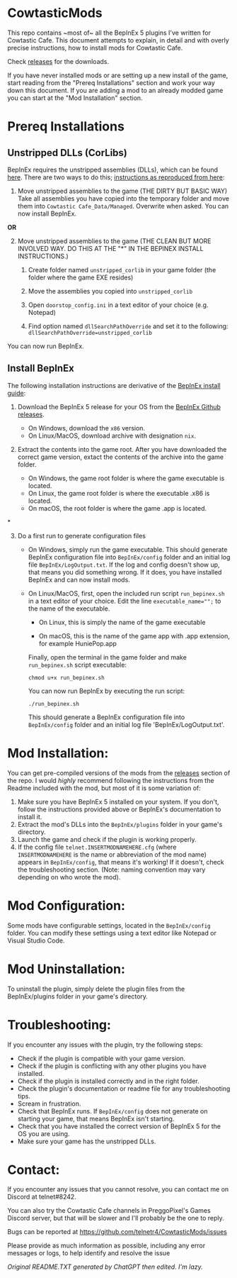# CowtasticMods
This repo contains ~most of~ all the BepInEx 5 plugins I've written for Cowtastic Cafe. This document attempts to explain, in detail and with overly precise instructions, how to install mods for Cowtastic Cafe.

Check [releases](https://github.com/telnetr4/CowtasticMods/releases) for the downloads.

If you have never installed mods or are setting up a new install of the game, start reading from the "Prereq Installations" section and work your way down this document. If you are adding a mod to an already modded game you can start at the "Mod Installation" section.


# Prereq Installations
## Unstripped DLLs (CorLibs)
BepInEx requires the unstripped assemblies (DLLs), which can be found [here](https://github.com/telnetr4/CowtasticMods/releases/tag/UnstrippedDLLs). There are two ways to do this; [instructions as reproduced from here](https://hackmd.io/@ghorsington/rJuLdZTzK#Move-unstripped-assemblies-to-the-game-THE-DIRTY-BUT-BASIC-WAY):
1. Move unstripped assemblies to the game (THE DIRTY BUT BASIC WAY)
\
Take all assemblies you have copied into the temporary folder and move them into `Cowtastic Cafe_Data/Managed`. Overwrite when asked. You can now install BepInEx.

**OR**

2. Move unstripped assemblies to the game (THE CLEAN BUT MORE INVOLVED WAY. DO THIS AT THE "\*" IN THE BEPINEX INSTALL INSTRUCTIONS.)
	1. Create folder named `unstripped_corlib` in your game folder (the folder where the game EXE resides)

	2. Move the assemblies you copied into `unstripped_corlib`

	3. Open `doorstop_config.ini` in a text editor of your choice (e.g. Notepad)

	4. Find option named `dllSearchPathOverride` and set it to the following:
\
`dllSearchPathOverride=unstripped_corlib`

You can now run BepInEx.

## Install BepInEx
The following installation instructions are derivative of the [BepInEx install guide](https://docs.bepinex.dev/articles/user_guide/installation/index.html):

1. Download the BepInEx 5 release for your OS from the [BepInEx Github releases](https://github.com/BepInEx/BepInEx/releases/tag/v5.4.21).
	- On Windows, download the `x86` version.
	- On Linux/MacOS, download archive with designation `nix`.

2. Extract the contents into the game root. After you have downloaded the correct game version, extact the contents of the archive into the game folder.

	- On Windows, the game root folder is where the game executable is located.
	- On Linux, the game root folder is where the executable <Game>.x86 is located.
	- On macOS, the root folder is where the game <Game>.app is located.
	
\*

3. Do a first run to generate configuration files
	- On Windows, simply run the game executable. This should generate BepInEx configuration file into `BepInEx/config` folder and an initial log file `BepInEx/LogOutput.txt`. If the log and config doesn't show up, that means you did something wrong. If it does, you have installed BepInEx and can now install mods.
	- On Linux/MacOS, first, open the included run script `run_bepinex.sh` in a text editor of your choice. Edit the line `executable_name="";` to the name of the executable.
		- On Linux, this is simply the name of the game executable
		
		- On macOS, this is the name of the game app with .app extension, for example HuniePop.app
	
		 Finally, open the terminal in the game folder and make `run_bepinex.sh` script executable:
	
		 `chmod u+x run_bepinex.sh`
		 
		 You can now run BepInEx by executing the run script:
		 
		 `./run_bepinex.sh`
		 
		 This should generate a BepInEx configuration file into `BepInEx/config` folder and an initial log file 'BepInEx/LogOutput.txt'.

# Mod Installation:
You can get pre-compiled versions of the mods from the [releases](https://github.com/telnetr4/CowtasticMods/releases) section of the repo. I would *highly* recommend following the instructions from the Readme included with the mod, but most of it is some variation of:
	
1. Make sure you have BepInEx 5 installed on your system. If you don't, follow the instructions provided above or BepInEx's documentation to install it.
2. Extract the mod's DLLs into the `BepInEx/plugins` folder in your game's directory.
3. Launch the game and check if the plugin is working properly.
4. If the config file `telnet.INSERTMODNAMEHERE.cfg` (where `INSERTMODNAMEHERE` is the name or abbreviation of the mod name) appears in `BepInEx/config`, that means it's working! If it doesn't, check the troubleshooting section. (Note: naming convention may vary depending on who wrote the mod).

# Mod Configuration:
Some mods have configurable settings, located in the `BepInEx/config` folder. You can modify these settings using a text editor like Notepad or Visual Studio Code.

# Mod Uninstallation:
To uninstall the plugin, simply delete the plugin files from the BepInEx/plugins folder in your game's directory.

# Troubleshooting:
If you encounter any issues with the plugin, try the following steps:

- Check if the plugin is compatible with your game version.
- Check if the plugin is conflicting with any other plugins you have installed.
- Check if the plugin is installed correctly and in the right folder.
- Check the plugin's documentation or readme file for any troubleshooting tips.
- Scream in frustration.
- Check that BepInEx runs. If `BepInEx/config` does not generate on starting your game, that means BepInEx isn't starting.
- Check that you have installed the correct version of BepInEx 5 for the OS you are using.
- Make sure your game has the unstripped DLLs.

# Contact:
If you encounter any issues that you cannot resolve, you can contact me on Discord at telnet#8242.

You can also try the Cowtastic Cafe channels in PreggoPixel's Games Discord server, but that will be slower and I'll probably be the one to reply.

Bugs can be reported at https://github.com/telnetr4/CowtasticMods/issues

Please provide as much information as possible, including any error messages or logs, to help identify and resolve the issue

*Original README.TXT generated by ChatGPT then edited. I'm lazy.*
